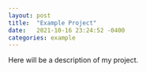 ```yaml
---
layout: post
title:  "Example Project"
date:   2021-10-16 23:24:52 -0400
categories: example
---
```


Here will be a description of my project.
